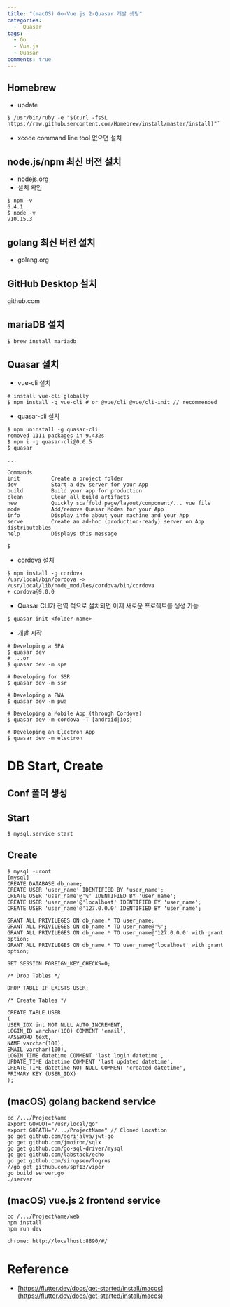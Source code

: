 ```yaml
---
title: "(macOS) Go-Vue.js 2-Quasar 개발 셋팅"
categories:
  -  Quasar
tags:
  - Go 
  - Vue.js
  - Quasar
comments: true
---
```


## Homebrew 
- update
```
$ /usr/bin/ruby -e "$(curl -fsSL https://raw.githubusercontent.com/Homebrew/install/master/install)"`
```
- xcode command line tool 없으면 설치

## node.js/npm 최신 버전 설치 
- nodejs.org
- 설치 확인
```
$ npm -v
6.4.1
$ node -v
v10.15.3
```

## golang 최신 버전 설치 
- golang.org


## GitHub Desktop 설치 
github.com

## mariaDB 설치 
```
$ brew install mariadb 
````
## Quasar 설치
- vue-cli 설치
```
# install vue-cli globally
$ npm install -g vue-cli # or @vue/cli @vue/cli-init // recommended
```
- quasar-cli 설치
```
$ npm uninstall -g quasar-cli
removed 1111 packages in 9.432s
$ npm i -g quasar-cli@0.6.5
$ quasar

...

Commands
init          Create a project folder
dev           Start a dev server for your App
build         Build your app for production
clean         Clean all build artifacts
new           Quickly scaffold page/layout/component/... vue file
mode          Add/remove Quasar Modes for your App
info          Display info about your machine and your App
serve         Create an ad-hoc (production-ready) server on App distributables
help          Displays this message

$ 
```
- cordova 설치
```
$ npm install -g cordova
/usr/local/bin/cordova -> /usr/local/lib/node_modules/cordova/bin/cordova
+ cordova@9.0.0
```
- Quasar CLI가 전역 적으로 설치되면 이제 새로운 프로젝트를 생성 가능
```
$ quasar init <folder-name>
```
- 개발 시작
```
# Developing a SPA
$ quasar dev
# ...or
$ quasar dev -m spa

# Developing for SSR
$ quasar dev -m ssr

# Developing a PWA
$ quasar dev -m pwa

# Developing a Mobile App (through Cordova)
$ quasar dev -m cordova -T [android|ios]

# Developing an Electron App
$ quasar dev -m electron
```

# DB Start, Create
## Conf 폴더 생성
## Start 
```
$ mysql.service start
```
## Create
```
$ mysql -uroot
[mysql]
CREATE DATABASE db_name;
CREATE USER 'user_name' IDENTIFIED BY 'user_name';
CREATE USER 'user_name'@'%' IDENTIFIED BY 'user_name';
CREATE USER 'user_name'@'localhost' IDENTIFIED BY 'user_name';
CREATE USER 'user_name'@'127.0.0.0' IDENTIFIED BY 'user_name';

GRANT ALL PRIVILEGES ON db_name.* TO user_name;
GRANT ALL PRIVILEGES ON db_name.* TO user_name@'%';
GRANT ALL PRIVILEGES ON db_name.* TO user_name@'127.0.0.0' with grant option;
GRANT ALL PRIVILEGES ON db_name.* TO user_name@'localhost' with grant option;

SET SESSION FOREIGN_KEY_CHECKS=0;

/* Drop Tables */

DROP TABLE IF EXISTS USER;

/* Create Tables */

CREATE TABLE USER
(
USER_IDX int NOT NULL AUTO_INCREMENT,
LOGIN_ID varchar(100) COMMENT 'email',
PASSWORD text,
NAME varchar(100),
EMAIL varchar(100),
LOGIN_TIME datetime COMMENT 'last login datetime',
UPDATE_TIME datetime COMMENT 'last updated datetime',
CREATE_TIME datetime NOT NULL COMMENT 'created datetime',
PRIMARY KEY (USER_IDX)
);
```

## (macOS) golang backend service
```
cd /.../ProjectName
export GOROOT="/usr/local/go"
export GOPATH="/.../ProjectName" // Cloned Location
go get github.com/dgrijalva/jwt-go
go get github.com/jmoiron/sqlx
go get github.com/go-sql-driver/mysql
go get github.com/labstack/echo
go get github.com/sirupsen/logrus
//go get github.com/spf13/viper
go build server.go
./server
```

## (macOS) vue.js 2 frontend service
```
cd /.../ProjectName/web
npm install
npm run dev

chrome: http://localhost:8890/#/
```

# Reference
- [https://flutter.dev/docs/get-started/install/macos](https://flutter.dev/docs/get-started/install/macos)
